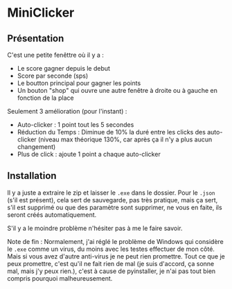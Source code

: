# MiniClicker

## Présentation

C'est une petite fenêttre où il y a : 
- Le score gagner depuis le debut
- Score par seconde (sps)
- Le boutton principal pour gagner les points
- Un bouton "shop" qui ouvre une autre fenêtre à droite ou à gauche en fonction de la place

Seulement 3 amélioration (pour l'instant) :
- Auto-clicker : 1 point tout les 5 secondes
- Réduction du Temps : Diminue de 10% la duré entre les clicks des auto-clicker (niveau max théorique 130%, car après ça il n'y a plus aucun changement)
- Plus de click : ajoute 1 point a chaque auto-clicker

## Installation

Il y a juste a extraire le zip et laisser le `.exe` dans le dossier.
Pour le `.json` (s'il est présent), cela sert de sauvegarde, pas très pratique, mais ça sert, s'il est supprimé ou que des paramètre sont supprimer, ne vous en faite, ils seront créés automatiquement.

S'il y a le moindre problème n'hésiter pas à me le faire savoir.

Note de fin :
Normalement, j'ai réglé le problème de Windows qui considère le `.exe` comme un virus, du moins avec les testes effectuer de mon côté. Mais si vous avez d'autre anti-virus je ne peut rien promettre.
Tout ce que je peux promettre, c'est qu'il ne fait rien de mal (je suis d'accord, ça sonne mal, mais j'y peux rien.), c'est à cause de pyinstaller, je n'ai pas tout bien compris pourquoi malheureusement.
